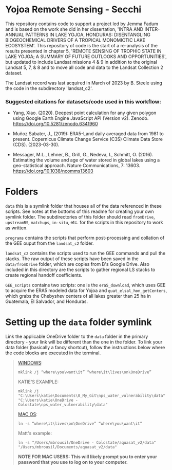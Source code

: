 # Yojoa Remote Sensing - Secchi

This repository contains code to support a project led by Jemma Fadum and is based on the work she did in her dissertation, 'INTRA AND INTER-ANNUAL PATTERNS IN LAKE YOJOA, HONDURAS: DISENTANGLING BIOGEOCHEMICAL DRIVERS OF A TROPICAL MONOMICTIC LAKE ECOSYSTEM'. This repository of code is the start of a re-analysis of the results presented in chapter 5, 'REMOTE SENSING OF TROPHIC STATE IN LAKE YOJOA; A SUMMARY OF FUTURE OUTLOOKS AND OPPORTUNITIES', but updated to include Landsat missions 4 & 9 in addition to the original Landsat 5, 7, & 8 and to move all code and data to the Landsat Collection 2 dataset.

The Landsat record was last acquired in March of 2023 by B. Steele using the code in the subdirectory 'landsat_c2'.

### Suggested citations for datasets/code used in this workflow:

-   Yang, Xiao. (2020). Deepest point calculation for any given polygon using Google Earth Engine JavaScript API (Version v2). Zenodo. <https://doi.org/10.5281/zenodo.6341960>

-   Muñoz Sabater, J., (2019): ERA5-Land daily averaged data from 1981 to present. Copernicus Climate Change Service (C3S) Climate Data Store (CDS). (2023-03-30).

-   Messager, M.L., Lehner, B., Grill, G., Nedeva, I., Schmitt, O. (2016). Estimating the volume and age of water stored in global lakes using a geo-statistical approach. Nature Communications, 7: 13603. <https://doi.org/10.1038/ncomms13603>

# Folders

`data` this is a symlink folder that houses all of the data referenced in these scripts. See notes at the bottoms of this readme for creating your own symlink folder. The subdirectories of this folder should read `fromDrive`, `upstreamRS`, `matchups`, `in-situ`, etc. for the scripts in this repository to work as written.

`programs` contains the scripts that perform post-processing and collation of the GEE ouput from the `landsat_c2` folder.

`landsat_c2` contains the scripts used to run the GEE commands and pull the stacks. The raw output of these scripts have been saved in the `data/fromDrive` folder, which are copies from B's Google Drive. Also included in this directory are the scripts to gather regional LS stacks to create regional handoff coefficients.

`GEE_scripts` contains two scripts: one is the `era5_download`, which uses GEE to acquire the ERA5 modeled data for Yojoa and `guat_elsal_hon_getCenters`, which grabs the Chebyshev centers of all lakes greater than 25 ha in Guatemala, El Salvador, and Honduras.

# Setting up the `data` folder symlink

Link the applicable OneDrive folder to the `data` folder in the primary directory - your link will be different than the one in the folder. To link your data folder (basically a fancy shortcut), follow the instructions below where the code blocks are executed in the terminal.

> [WINDOWS](https://winaero.com/sync-any-folder-onedrive-windows-10/): 
>
> ```         
> mklink /j “where\you\want\it” “where\it\lives\on\OneDrive”
> ```
>
> KATIE'S EXAMPLE: 
>
> ```         
> mklink /j "C:\Users\katie\Documents\0_My_Git\nps_water_vulnerability\data" "C:\Users\katie\OneDrive - Colostate\nps_water_vulnerability\data"
> ```
>
> [MAC OS](https://apple.stackexchange.com/a/259804): 
>
> ```         
> ln -s “where\it\lives\on\OneDrive” “where\you\want\it”
> ```
>
> Matt's example: 
>
> ```         
> ln -s "/Users/mbrousil/OneDrive - Colostate/aquasat_v2/data" "/Users/mbrousil/Documents/aquasat_v2/data"
> ```
>
> **NOTE FOR MAC USERS: This will likely prompt you to enter your password that you use to log on to your computer.**
